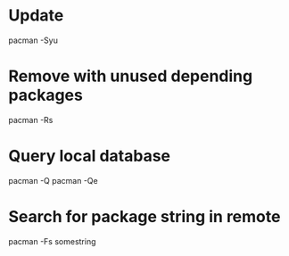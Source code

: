# Update
pacman -Syu

# Remove with unused depending packages
pacman -Rs

# Query local database
pacman -Q
pacman -Qe

# Search for package string in remote
pacman -Fs somestring
